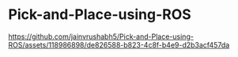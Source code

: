 # Pick-and-Place-using-ROS

https://github.com/jainvrushabh5/Pick-and-Place-using-ROS/assets/118986898/de826588-b823-4c8f-b4e9-d2b3acf457da


